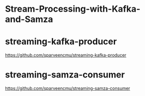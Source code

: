 # Stream-Processing-with-Kafka-and-Samza

# streaming-kafka-producer

https://github.com/sparveencmu/streaming-kafka-producer

# streaming-samza-consumer

https://github.com/sparveencmu/streaming-samza-consumer

